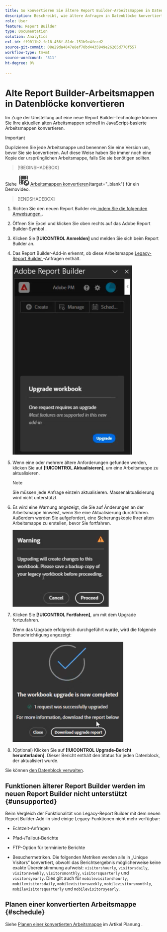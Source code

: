 ```yaml
---
title: So konvertieren Sie ältere Report Builder-Arbeitsmappen in Datenblöcke
description: Beschreibt, wie ältere Anfragen in Datenblöcke konvertiert werden
role: User
feature: Report Builder
type: Documentation
solution: Analytics
exl-id: ff9011b2-fc18-456f-81dc-151b9e4fccd2
source-git-commit: 08e29da4847e8ef70bd4435949e26265d770f557
workflow-type: tm+mt
source-wordcount: '311'
ht-degree: 0%

---
```


# Alte Report Builder-Arbeitsmappen in Datenblöcke konvertieren

Im Zuge der Umstellung auf eine neue Report Builder-Technologie können Sie Ihre aktuellen alten Arbeitsmappen schnell in JavaScript-basierte Arbeitsmappen konvertieren.

>[!IMPORTANT]
>
>Duplizieren Sie jede Arbeitsmappe und benennen Sie eine Version um, bevor Sie sie konvertieren. Auf diese Weise haben Sie immer noch eine Kopie der ursprünglichen Arbeitsmappe, falls Sie sie benötigen sollten.


>[!BEGINSHADEBOX]

Siehe ![VideoCheckedOut](/help/assets/icons/VideoCheckedOut.svg) [Arbeitsmappen konvertieren](https://video.tv.adobe.com/v/3434957?quality=12&learn=on){target="_blank"} für ein Demovideo.

>[!ENDSHADEBOX]



1. Richten Sie den neuen Report Builder ein[ indem Sie die folgenden Anweisungen ](/help/analyze/report-builder/report-builder-setup.md).

1. Öffnen Sie Excel und klicken Sie oben rechts auf das Adobe Report Builder-Symbol .

1. Klicken Sie **[!UICONTROL Anmelden]** und melden Sie sich beim Report Builder an.

1. Das Report Builder-Add-in erkennt, ob diese Arbeitsmappe [Legacy-Report Builder ](/help/analyze/legacy-report-builder/home.md)-Anfragen enthält.

   ![Arbeitsmappen-Eingabeaufforderung aktualisieren](assets/upgrade_workbook.png)

1. Wenn eine oder mehrere ältere Anforderungen gefunden werden, klicken Sie auf **[!UICONTROL Aktualisieren]**, um eine Arbeitsmappe zu aktualisieren.

   >[!NOTE]
   >
   >Sie müssen jede Anfrage einzeln aktualisieren. Massenaktualisierung wird nicht unterstützt.


1. Es wird eine Warnung angezeigt, die Sie auf Änderungen an der Arbeitsmappe hinweist, wenn Sie eine Aktualisierung durchführen. Außerdem werden Sie aufgefordert, eine Sicherungskopie Ihrer alten Arbeitsmappe zu erstellen, bevor Sie fortfahren.

   ![Upgrade-Warnung](assets/upgrade_warning.png)

1. Klicken Sie **[!UICONTROL Fortfahren]**, um mit dem Upgrade fortzufahren.

   Wenn das Upgrade erfolgreich durchgeführt wurde, wird die folgende Benachrichtigung angezeigt:

   ![Upgrade abgeschlossen](assets/upgrade_complete.png)

1. (Optional) Klicken Sie auf **[!UICONTROL Upgrade-Bericht herunterladen]**. Dieser Bericht enthält den Status für jeden Datenblock, der aktualisiert wurde.

Sie können [den Datenblock verwalten](/help/analyze/report-builder/manage-reportbuilder.md).


## Funktionen älterer Report Builder werden im neuen Report Builder nicht unterstützt {#unsupported}

Beim Vergleich der Funktionalität von Legacy-Report Builder mit dem neuen Report Builder-Add-in sind einige Legacy-Funktionen nicht mehr verfügbar:

- Echtzeit-Anfragen

- Pfad-/Fallout-Berichte

- FTP-Option für terminierte Berichte

- Besuchermetriken. Die folgenden Metriken werden alle in „Unique Visitors“ konvertiert, obwohl das Berichtsergebnis möglicherweise keine exakte Übereinstimmung aufweist: `visitorshourly`, `visitorsdaily`, `visitorsweekly`, `visitorsmonthly`, `visitorsquarterly` und `visitorsyearly`. Dies gilt auch für `mobilevisitorshourly`, `mobilevisitorsdaily`, `mobilevisitorsweekly`, `mobilevisitorsmonthly`, `mobilevisitorsquarterly` und `mobilevisitorsyearly`.

## Planen einer konvertierten Arbeitsmappe {#schedule}

Siehe [Planen einer konvertierten Arbeitsmappe](/help/analyze/report-builder/schedule-reportbuilder.md) im Artikel Planung .